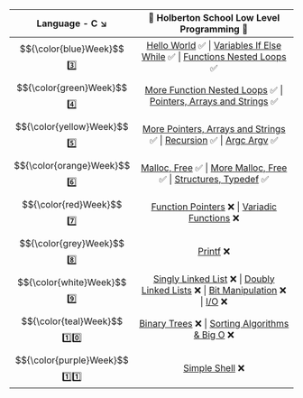 | Language - C :arrow_lower_right: | :dart: Holberton School Low Level Programming :dart:                    |
| :------: | :----------------------------------------------------------------------------------------------------------------------------------------------------------------------------------------------------------------------------------------------------------------------------------------------------------------------------------------------------------------------: |
|  $${\color{blue}Week}$$ :three: | [Hello World](https://github.com/vlldnt/holbertonschool-low_level_programming/tree/main/hello_world) :white_check_mark:  \|  [Variables If Else While](https://github.com/vlldnt/holbertonschool-low_level_programming/tree/main/variables_if_else_while) :white_check_mark:  \|  [Functions Nested Loops](https://github.com/vlldnt/holbertonschool-low_level_programming/tree/main/functions_nested_loops) :white_check_mark: |
| $${\color{green}Week}$$ :four: | [More Function Nested Loops](https://github.com/vlldnt/holbertonschool-low_level_programming/tree/main/more_functions_nested_loops) :white_check_mark:  \|  [Pointers, Arrays and Strings](https://github.com/vlldnt/holbertonschool-low_level_programming/tree/main/pointers_arrays_strings) :white_check_mark:                                                                                             |
| $${\color{yellow}Week}$$ :five: | [More Pointers, Arrays and Strings](https://github.com/vlldnt/holbertonschool-low_level_programming/tree/main/pointers_arrays_strings)  :white_check_mark:  \|  [Recursion](https://github.com/vlldnt/holbertonschool-low_level_programming/tree/main/recursion)  :white_check_mark:  \|  [Argc Argv](https://github.com/vlldnt/holbertonschool-low_level_programming/tree/main/argc_argv)  :white_check_mark:                   |
| 	$${\color{orange}Week}$$ :six: | [Malloc, Free](https://github.com/vlldnt/holbertonschool-low_level_programming/tree/main/malloc_free) :white_check_mark:  \|  [More Malloc, Free](https://github.com/vlldnt/holbertonschool-low_level_programming/tree/main/more_malloc_free) :white_check_mark:  \|  [Structures, Typedef](https://github.com/vlldnt/holbertonschool-low_level_programming/tree/main/structures_typedef) :white_check_mark:                    |
| $${\color{red}Week}$$ :seven: | [Function Pointers](https://github.com/vlldnt/holbertonschool-low_level_programming) :x:  \|  [Variadic Functions](https://github.com/vlldnt/holbertonschool-low_level_programming) :x:                    |
| $${\color{grey}Week}$$ :eight: | [Printf](https://github.com/vlldnt/holbertonschool-low_level_programming) :x:                    |
| $${\color{white}Week}$$ :nine: | [Singly Linked List](https://github.com/vlldnt/holbertonschool-low_level_programming) :x:  \|  [Doubly Linked Lists](https://github.com/vlldnt/holbertonschool-low_level_programming) :x:  \|  [Bit Manipulation](https://github.com/vlldnt/holbertonschool-low_level_programming) :x:  \|  [I\/O](https://github.com/vlldnt/holbertonschool-low_level_programming) :x:                   |
| $${\color{teal}Week}$$ :one::zero: | [Binary Trees](https://github.com/vlldnt/holbertonschool-low_level_programming) :x:  \|  [Sorting Algorithms & Big O](https://github.com/vlldnt/holbertonschool-low_level_programming) :x:                    |
| $${\color{purple}Week}$$ :one::one: | [Simple Shell](https://github.com/vlldnt/holbertonschool-low_level_programming) :x:                    |
